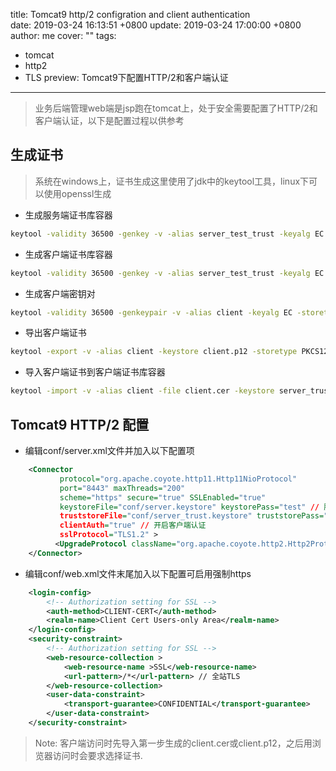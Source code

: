 title: Tomcat9 http/2 configration and client authentication  
date: 2019-03-24 16:13:51 +0800
update: 2019-03-24 17:00:00 +0800
author: me
cover: ""
tags:
  - tomcat
  - http2
  - TLS
preview: Tomcat9下配置HTTP/2和客户端认证
---

> 业务后端管理web端是jsp跑在tomcat上，处于安全需要配置了HTTP/2和客户端认证，以下是配置过程以供参考

## 生成证书

> 系统在windows上，证书生成这里使用了jdk中的keytool工具，linux下可以使用openssl生成

- 生成服务端证书库容器

```bash
keytool -validity 36500 -genkey -v -alias server_test_trust -keyalg EC -keystore server.keystore -dname "CN=192.168.1.10,OU=test,O=test,L=shanghai,ST=shanghai,c=cn" -storepass test -keypass test
```

- 生成客户端证书库容器

```bash
keytool -validity 36500 -genkey -v -alias server_test_trust -keyalg EC -keystore server_trust.keystore -dname "CN=192.168.1.10,OU=test,O=test,L=shanghai,ST=shanghai,c=cn" -storepass test -keypass test
```

- 生成客户端密钥对

```bash
keytool -validity 36500 -genkeypair -v -alias client -keyalg EC -storetype PKCS12 -keystore client.p12 -dname "CN=client,OU=test,O=test,L=shanghai,ST=shanghai,c=cn" -storepass test -keypass test
```

- 导出客户端证书

```bash
keytool -export -v -alias client -keystore client.p12 -storetype PKCS12 -storepass test -rfc -file client.cer
```

- 导入客户端证书到客户端证书库容器

```bash
keytool -import -v -alias client -file client.cer -keystore server_trust.keystore -storepass test
```

## Tomcat9 HTTP/2 配置

- 编辑conf/server.xml文件并加入以下配置项

```xml
    <Connector
           protocol="org.apache.coyote.http11.Http11NioProtocol"
           port="8443" maxThreads="200"
           scheme="https" secure="true" SSLEnabled="true"
           keystoreFile="conf/server.keystore" keystorePass="test" // 服务端证书路径和密码
           truststoreFile="conf/server_trust.keystore" truststorePass="test" // 客户端证书路径和密码
           clientAuth="true" // 开启客户端认证
           sslProtocol="TLS1.2" >
          <UpgradeProtocol className="org.apache.coyote.http2.Http2Protocol" /> // 开启HTTP/2设置
    </Connector>
```

- 编辑conf/web.xml文件末尾加入以下配置可启用强制https

```xml
    <login-config>  
        <!-- Authorization setting for SSL -->  
        <auth-method>CLIENT-CERT</auth-method>  
        <realm-name>Client Cert Users-only Area</realm-name>  
    </login-config>  
    <security-constraint>  
        <!-- Authorization setting for SSL -->  
        <web-resource-collection >  
            <web-resource-name >SSL</web-resource-name>  
            <url-pattern>/*</url-pattern> // 全站TLS
        </web-resource-collection>  
        <user-data-constraint>  
            <transport-guarantee>CONFIDENTIAL</transport-guarantee>  
        </user-data-constraint>  
    </security-constraint>
```

> Note: 客户端访问时先导入第一步生成的client.cer或client.p12，之后用浏览器访问时会要求选择证书.
